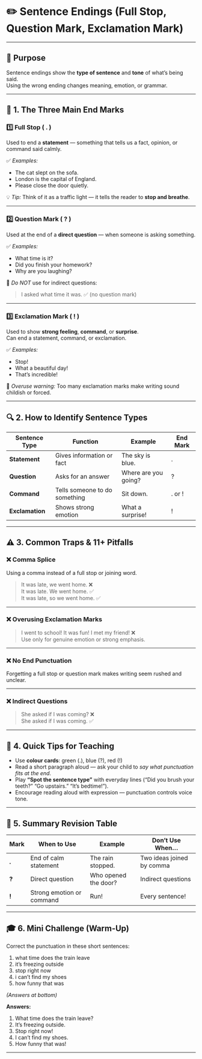 # ✏️ Sentence Endings (Full Stop, Question Mark, Exclamation Mark)

---

## 🎯 Purpose
Sentence endings show the **type of sentence** and **tone** of what’s being said.  
Using the wrong ending changes meaning, emotion, or grammar.

---

## 🧩 1. The Three Main End Marks

### **1️⃣ Full Stop ( . )**
Used to end a **statement** — something that tells us a fact, opinion, or command said calmly.

✅ *Examples:*  
- The cat slept on the sofa.  
- London is the capital of England.  
- Please close the door quietly.

💡 *Tip:* Think of it as a traffic light — it tells the reader to **stop and breathe**.

---

### **2️⃣ Question Mark ( ? )**
Used at the end of a **direct question** — when someone is asking something.

✅ *Examples:*  
- What time is it?  
- Did you finish your homework?  
- Why are you laughing?

🚫 *Do NOT* use for indirect questions:  
> I asked what time it was. ✅ (no question mark)

---

### **3️⃣ Exclamation Mark ( ! )**
Used to show **strong feeling**, **command**, or **surprise**.  
Can end a statement, command, or exclamation.

✅ *Examples:*  
- Stop!  
- What a beautiful day!  
- That’s incredible!

🚫 *Overuse warning:* Too many exclamation marks make writing sound childish or forced.

---

## 🔍 2. How to Identify Sentence Types

| Sentence Type | Function | Example | End Mark |
|----------------|-----------|----------|-----------|
| **Statement** | Gives information or fact | The sky is blue. | . |
| **Question** | Asks for an answer | Where are you going? | ? |
| **Command** | Tells someone to do something | Sit down. | . or ! |
| **Exclamation** | Shows strong emotion | What a surprise! | ! |

---

## ⚠️ 3. Common Traps & 11+ Pitfalls

### ❌ **Comma Splice**
Using a comma instead of a full stop or joining word.  
> It was late, we went home. ❌  
> It was late. We went home. ✅  
> It was late, so we went home. ✅

---

### ❌ **Overusing Exclamation Marks**
> I went to school! It was fun! I met my friend! ❌  
Use only for genuine emotion or strong emphasis.

---

### ❌ **No End Punctuation**
Forgetting a full stop or question mark makes writing seem rushed and unclear.

---

### ❌ **Indirect Questions**
> She asked if I was coming? ❌  
> She asked if I was coming. ✅  

---

## 🧠 4. Quick Tips for Teaching

- Use **colour cards**: green (.), blue (?), red (!)  
- Read a short paragraph aloud — ask your child to *say what punctuation fits at the end*.  
- Play **“Spot the sentence type”** with everyday lines (“Did you brush your teeth?” “Go upstairs.” “It’s bedtime!”).  
- Encourage reading aloud with expression — punctuation controls voice tone.

---

## 🏁 5. Summary Revision Table

| Mark | When to Use | Example | Don’t Use When… |
|------|--------------|----------|-----------------|
| **.** | End of calm statement | The rain stopped. | Two ideas joined by comma |
| **?** | Direct question | Who opened the door? | Indirect questions |
| **!** | Strong emotion or command | Run! | Every sentence! |

---

## 🎓 6. Mini Challenge (Warm-Up)

Correct the punctuation in these short sentences:  

1. what time does the train leave  
2. it’s freezing outside  
3. stop right now  
4. i can’t find my shoes  
5. how funny that was  

*(Answers at bottom)*  

**Answers:**  
1. What time does the train leave?  
2. It’s freezing outside.  
3. Stop right now!  
4. I can’t find my shoes.  
5. How funny that was!


---

